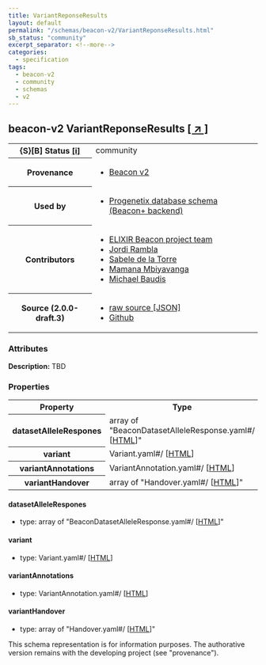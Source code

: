 ```yaml
---
title: VariantReponseResults
layout: default
permalink: "/schemas/beacon-v2/VariantReponseResults.html"
sb_status: "community"
excerpt_separator: <!--more-->
categories:
  - specification
tags:
  - beacon-v2
  - community
  - schemas
  - v2
---
```


<div id="schema-header-title">
  <h2><span id="schema-header-title-project">beacon-v2</span> VariantReponseResults <a href="https://github.com/ga4gh-beacon/specification-v2-blocks" target="_BLANK">[ &nearr; ]</a></h2>
</div>

<table id="schema-header-table">
<tr>
<th>{S}[B] Status <a href="https://schemablocks.org/about/sb-status-levels.html">[i]</a></th>
<td><div id="schema-header-status">community</div></td>
</tr>
<tr><th>Provenance</th><td><ul>
<li><a href="https://github.com/ga4gh-beacon/specification-v2">Beacon v2</a></li>
</ul></td></tr>
<tr><th>Used by</th><td><ul>
<li><a href="https://github.com/progenetix/schemas/">Progenetix database schema (Beacon+ backend)</a></li>
</ul></td></tr>


<!--more-->
<tr><th>Contributors</th><td><ul>
<li><a href="https://beacon-project.io/categories/people.html">ELIXIR Beacon project team</a></li>
<li><a href="https://github.com/jrambla">Jordi Rambla</a></li>
<li><a href="https://github.com/sdelatorrep">Sabele de la Torre</a></li>
<li><a href="https://github.com/mamanambiya">Mamana Mbiyavanga</a></li>
<li><a href="https://orcid.org/0000-0002-9903-4248">Michael Baudis</a></li>
</ul></td></tr>
<tr><th>Source (2.0.0-draft.3)</th><td><ul>
<li><a href="current/VariantReponseResults.json" target="_BLANK">raw source [JSON]</a></li>
<li><a href="https://github.com/ga4gh-beacon/specification-v2-blocks/blob/master/schemas/VariantReponseResults.yaml" target="_BLANK">Github</a></li>
</ul></td></tr>
</table>

<div id="schema-attributes-title"><h3>Attributes</h3></div>

  
__Description:__ TBD

### Properties

<table id="schema-properties-table">
<tr><th>Property</th><th>Type</th></tr>
<tr><th>datasetAlleleRespones</th><td>array of "BeaconDatasetAlleleResponse.yaml#/ [<a href="./BeaconDatasetAlleleResponse.html">HTML</a>]"</td></tr>
<tr><th>variant</th><td>Variant.yaml#/ [<a href="./Variant.html">HTML</a>]</td></tr>
<tr><th>variantAnnotations</th><td>VariantAnnotation.yaml#/ [<a href="./VariantAnnotation.html">HTML</a>]</td></tr>
<tr><th>variantHandover</th><td>array of "Handover.yaml#/ [<a href="./Handover.html">HTML</a>]"</td></tr>
</table>


#### datasetAlleleRespones

* type: array of "BeaconDatasetAlleleResponse.yaml#/ [<a href="./BeaconDatasetAlleleResponse.html">HTML</a>]"




#### variant

* type: Variant.yaml#/ [<a href="./Variant.html">HTML</a>]




#### variantAnnotations

* type: VariantAnnotation.yaml#/ [<a href="./VariantAnnotation.html">HTML</a>]




#### variantHandover

* type: array of "Handover.yaml#/ [<a href="./Handover.html">HTML</a>]"



<div id="schema-footer"> This schema representation is for information purposes. The authorative  version remains with the developing project (see "provenance"). </div>


